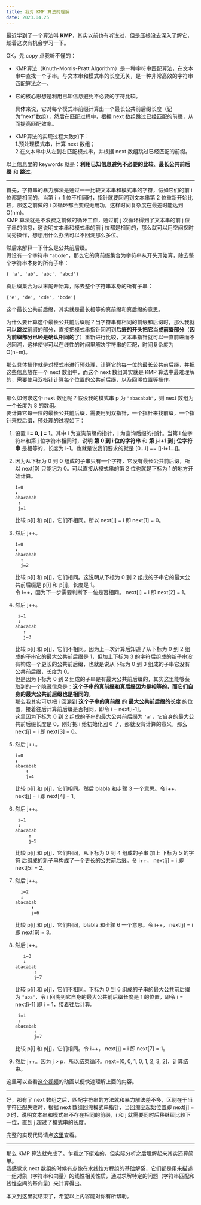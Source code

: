 ```yaml
---
title: 我对 KMP 算法的理解
date: 2023.04.25
---
```




最近学到了一个算法叫 **KMP**，其实以前也有听说过，但是压根没去深入了解它，趁着这次有机会学习一下。

OK，先 copy 点我听不懂的：
- KMP算法（Knuth-Morris-Pratt Algorithm）是一种字符串匹配算法，在文本串中查找一个子串。与文本串和模式串的长度无关，是一种非常高效的字符串匹配算法之一。

- 它的核心思想是利用已知信息避免不必要的字符比较。

  具体来说，它对每个模式串前缀计算出一个最长公共前后缀长度（记为“next”数组），然后在匹配过程中，根据 next 数组跳过已经匹配的前缀，从而提高匹配效率。

- KMP算法的实现过程大致如下：<br>
  1.预处理模式串，计算 next 数组；<br>
  2.在文本串中从左到右匹配模式串，并根据 next 数组跳过已经匹配的前缀。

以上信息里的 keywords 就是：**利用已知信息避免不必要的比较**、**最长公共前后缀** 和 **跳过**。

---

首先，字符串的暴力解法是通过一一比较文本串和模式串的字符，假如它们的前 i 位都是相同的，当第 i + 1 位不相同时，指针就要回溯到文本串第 2 位重新开始比较，那这之前做的 i 次循环都会变成无用功，这样时间复杂度在最差时能达到 O(nm)。<br>
KMP 算法就是不浪费之前做的循环工作，通过前 j 次循环得到了文本串的前 j 位子串的信息，这说明文本串和模式串的前 j 位都是相同的，那么就可以用空间换时间秀操作，想想用什么办法可以不回溯那么多位。

然后来解释一下什么是公共前后缀。<br>
假设有一个字符串 `"abcde"`，那么它的真前缀集合为字符串从开头开始算，除去整个字符串本身的所有子串：

```
{ 'a', 'ab', 'abc', 'abcd'}
```
真后缀集合为从末尾开始算，除去整个字符串本身的所有子串：
```
{'e', 'de', 'cde', 'bcde'}
```
这个最长公共前后缀，其实就是最长相等的真前缀和真后缀的意思。

为什么要计算这个最长公共前后缀呢？当字符串有相同的前缀和后缀时，那么我就可以**跳过**前缀的部分，直接把模式串指针回溯到**后缀的开头把它当成前缀部分**（**因为前缀部分已经是确认相同的了**）重新进行比较，文本串指针就可以一直前进而不必回溯，这样使得可以在线性的时间里解决字符串的匹配，时间复杂度为 O(n+m)。

那么具体操作就是对模式串进行预处理，计算它的每一位的最长公共前后缀，并把这些信息放在一个 next 数组中，而这个 next 数组其实就是 KMP 算法中最难理解的，需要使用双指针计算每个位置的公共前后缀，以及回溯位置等操作。

---

那么如何求这个 next 数组呢？假设我的模式串 p 为 `"abacabab"`，则 next 数组为一个长度为 8 的数组。<br>
要计算它每一位的最长公共前后缀，需要用到双指针，一个指针来找前缀，一个指针来找后缀，预处理的过程如下：

1. 设置 **i = 0, j = 1**。其中 i 为查询前缀的指针，j 为查询后缀的指针。当第 i 位字符串和第 j 位字符串相同时，说明 **第 0 到 i 位的字符串** 和 **第 j-i+1 到 j 位字符串** 是相等的，长度为 i-1。也就是说我们要求的就是 [0...i] == [j-i+1...j]。
2. 因为从下标为 0 到 0 组成的子串只有一个字符，它没有最长公共前后缀，所以 next[0] 只能记为 0。可以直接从模式串的第 2 位也就是下标为 1 的地方开始计算。
   ```
   i=0
   ↓
   abacabab
    ↑
    j=1
   ```
   比较 p[i] 和 p[j]，它们不相同。所以 next[j] = i 即 next[1] = 0。
3. 然后 j++。

   ```
   i=0
   ↓
   abacabab
     ↑
     j=2
   ```
   比较 p[i] 和 p[j]，它们相同。这说明从下标为 0 到 2 组成的子串它的最大公共前后缀是 p[i] 和 p[j]，长度是 1。<br>
   令 i++，因为下一步需要判断下一位是否相同。 next[j] = i 即 next[2] = 1。
5. 然后 j++。
   ```
    i=1
    ↓
   abacabab
      ↑
      j=3
   ```
   比较 p[i] 和 p[j]，它们不相同。因为上一次计算后知道了从下标为 0 到 2 组成的子串它的最大公共前后缀是 1，但加上下标为 3 的字符后组成的新子串没有构成一个更长的公共前后缀，也就是说从下标为 0 到 3 组成的子串它没有公共前后缀，长度为 0。<br>
    但是因为下标为 0 到 2 组成的子串是有最大公共前后缀的，其实这里能够获取到的一个隐藏信息是：**这个子串的真前缀和真后缀因为是相等的，而它们自身的最大公共前后缀也是相同的**。<br>
    那么我其实可以把 i 回溯到 **这个子串的真前缀** 的 **最大公共前后缀的长度** 的位置，接着往后计算前后缀是否相同，即令 i = next[i-1]。<br>
    这里因为下标为 0 到 2 组成的子串的最大公共前后缀为 `'a'`，它自身的最大公共前后缀长度是 0，刚好把 i 给初始化回 0 了，那就没有计算的意义，那么 next[j] = i 即 next[3] = 0。
6. 然后 j++。
   ```
   i=0
   ↓
   abacabab
       ↑
       j=4
   ```
   比较 p[i] 和 p[j]，它们相同。然后 blabla 和步骤 3 一个意思。令 i++， next[j] = i 即 next[4] = 1。
7. 然后 j++。
   ```
    i=1
    ↓
   abacabab
        ↑
        j=5
   ```
   比较 p[i] 和 p[j]，它们相同，从下标为 0 到 4 组成的子串 加上 下标为 5 的字符 后组成的新子串构成了一个更长的公共前后缀。令 i++， next[j] = i 即 next[5] = 2。
8. 然后 j++。
   ```
     i=2
     ↓
   abacabab
         ↑
         j=6
   ```
    比较 p[i] 和 p[j]，它们相同，blabla 和步骤 6 一个意思。令 i++， next[j] = i 即 next[6] = 3。
9. 然后 j++。
   ```
      i=3
      ↓
   abacabab
          ↑
          j=7
   ```
   比较 p[i] 和 p[j]，它们不相同。下标为 0 到 6 组成的子串的最大公共前后缀为 `"aba"`，令 i 回溯到它自身的最大公共前后缀长度是 1 的位置，即令 i = next[i-1] 即 i = 1，接着往后计算。
   ```
    i=1
    ↓
   abacabab
          ↑
          j=7
   ```
   比较 p[i] 和 p[j]，它们相同。令 i++， next[j] = i 即 next[7] = 1。
10. 然后 j++。因为 j > p，所以结束循环。next=[0, 0, 1, 0, 1, 2, 3, 2]，计算结束。


这里可以查看[这个视频](https://www.bilibili.com/video/BV1AY4y157yL/?share_source=copy_web&vd_source=774b9d6a9d7cb9fd98d1187884600dd1&t=431)的动画以便快速理解上面的内容。

---

好，那有了 next 数组之后，匹配字符串的方法就和暴力解法差不多，区别在于当字符匹配失败时，根据 next 数组回溯模式串指针，当回溯至起始位置即 next[j] = 0 时，说明文本串和模式串不存在相同的前缀，i 和 j 就需要同时后移继续比较下一位，直到 j 超过了模式串的长度。

完整的实现代码请点[这里](https://github.com/glitchboyl/CS/blob/main/DataStructure/Algorithm/KMP.c)查看。

---

那么 KMP 算法就完成了。乍看之下挺难的，但实际分析之后理解起来其实还算简单。<br>
我感觉求 next 数组的时候有点像在求线性方程组的基础解系，它们都是用来描述一组对象（字符串和向量）的线性相关性质，通过求解特定的问题（字符串匹配和线性空间的基向量）来计算得出。

本文到这里就结束了，希望以上内容能对你有所帮助。
